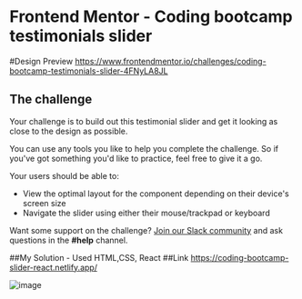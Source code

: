 # Frontend Mentor - Coding bootcamp testimonials slider

#Design Preview
https://www.frontendmentor.io/challenges/coding-bootcamp-testimonials-slider-4FNyLA8JL

## The challenge

Your challenge is to build out this testimonial slider and get it looking as close to the design as possible.

You can use any tools you like to help you complete the challenge. So if you've got something you'd like to practice, feel free to give it a go.

Your users should be able to:

- View the optimal layout for the component depending on their device's screen size
- Navigate the slider using either their mouse/trackpad or keyboard

Want some support on the challenge? [Join our Slack community](https://www.frontendmentor.io/slack) and ask questions in the **#help** channel.

##My Solution - Used HTML,CSS, React
##Link
https://coding-bootcamp-slider-react.netlify.app/

![image](https://user-images.githubusercontent.com/25538870/204073179-30e05863-1c92-4b8a-8f13-8bf4d377a24a.png)

